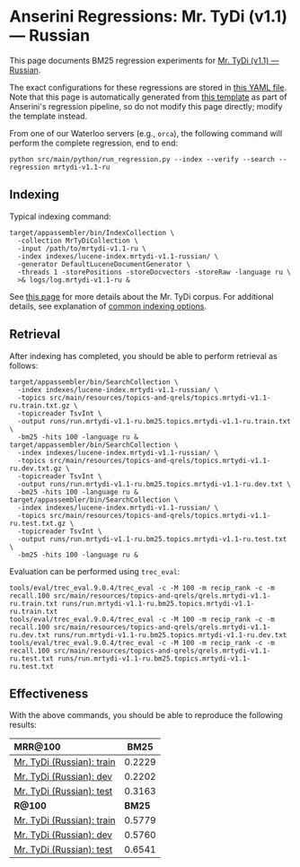 # Anserini Regressions: Mr. TyDi (v1.1) &mdash; Russian

This page documents BM25 regression experiments for [Mr. TyDi (v1.1) &mdash; Russian](https://github.com/castorini/mr.tydi).

The exact configurations for these regressions are stored in [this YAML file](../src/main/resources/regression/mrtydi-v1.1-ru.yaml).
Note that this page is automatically generated from [this template](../src/main/resources/docgen/templates/mrtydi-v1.1-ru.template) as part of Anserini's regression pipeline, so do not modify this page directly; modify the template instead.

From one of our Waterloo servers (e.g., `orca`), the following command will perform the complete regression, end to end:

```
python src/main/python/run_regression.py --index --verify --search --regression mrtydi-v1.1-ru
```

## Indexing

Typical indexing command:

```
target/appassembler/bin/IndexCollection \
  -collection MrTyDiCollection \
  -input /path/to/mrtydi-v1.1-ru \
  -index indexes/lucene-index.mrtydi-v1.1-russian/ \
  -generator DefaultLuceneDocumentGenerator \
  -threads 1 -storePositions -storeDocvectors -storeRaw -language ru \
  >& logs/log.mrtydi-v1.1-ru &
```

See [this page](https://github.com/castorini/mr.tydi) for more details about the Mr. TyDi corpus.
For additional details, see explanation of [common indexing options](common-indexing-options.md).

## Retrieval

After indexing has completed, you should be able to perform retrieval as follows:

```
target/appassembler/bin/SearchCollection \
  -index indexes/lucene-index.mrtydi-v1.1-russian/ \
  -topics src/main/resources/topics-and-qrels/topics.mrtydi-v1.1-ru.train.txt.gz \
  -topicreader TsvInt \
  -output runs/run.mrtydi-v1.1-ru.bm25.topics.mrtydi-v1.1-ru.train.txt \
  -bm25 -hits 100 -language ru &
target/appassembler/bin/SearchCollection \
  -index indexes/lucene-index.mrtydi-v1.1-russian/ \
  -topics src/main/resources/topics-and-qrels/topics.mrtydi-v1.1-ru.dev.txt.gz \
  -topicreader TsvInt \
  -output runs/run.mrtydi-v1.1-ru.bm25.topics.mrtydi-v1.1-ru.dev.txt \
  -bm25 -hits 100 -language ru &
target/appassembler/bin/SearchCollection \
  -index indexes/lucene-index.mrtydi-v1.1-russian/ \
  -topics src/main/resources/topics-and-qrels/topics.mrtydi-v1.1-ru.test.txt.gz \
  -topicreader TsvInt \
  -output runs/run.mrtydi-v1.1-ru.bm25.topics.mrtydi-v1.1-ru.test.txt \
  -bm25 -hits 100 -language ru &
```

Evaluation can be performed using `trec_eval`:

```
tools/eval/trec_eval.9.0.4/trec_eval -c -M 100 -m recip_rank -c -m recall.100 src/main/resources/topics-and-qrels/qrels.mrtydi-v1.1-ru.train.txt runs/run.mrtydi-v1.1-ru.bm25.topics.mrtydi-v1.1-ru.train.txt
tools/eval/trec_eval.9.0.4/trec_eval -c -M 100 -m recip_rank -c -m recall.100 src/main/resources/topics-and-qrels/qrels.mrtydi-v1.1-ru.dev.txt runs/run.mrtydi-v1.1-ru.bm25.topics.mrtydi-v1.1-ru.dev.txt
tools/eval/trec_eval.9.0.4/trec_eval -c -M 100 -m recip_rank -c -m recall.100 src/main/resources/topics-and-qrels/qrels.mrtydi-v1.1-ru.test.txt runs/run.mrtydi-v1.1-ru.bm25.topics.mrtydi-v1.1-ru.test.txt
```

## Effectiveness

With the above commands, you should be able to reproduce the following results:

| **MRR@100**                                                                                                  | **BM25**  |
|:-------------------------------------------------------------------------------------------------------------|-----------|
| [Mr. TyDi (Russian): train](https://github.com/castorini/mr.tydi)                                            | 0.2229    |
| [Mr. TyDi (Russian): dev](https://github.com/castorini/mr.tydi)                                              | 0.2202    |
| [Mr. TyDi (Russian): test](https://github.com/castorini/mr.tydi)                                             | 0.3163    |
| **R@100**                                                                                                    | **BM25**  |
| [Mr. TyDi (Russian): train](https://github.com/castorini/mr.tydi)                                            | 0.5779    |
| [Mr. TyDi (Russian): dev](https://github.com/castorini/mr.tydi)                                              | 0.5760    |
| [Mr. TyDi (Russian): test](https://github.com/castorini/mr.tydi)                                             | 0.6541    |
